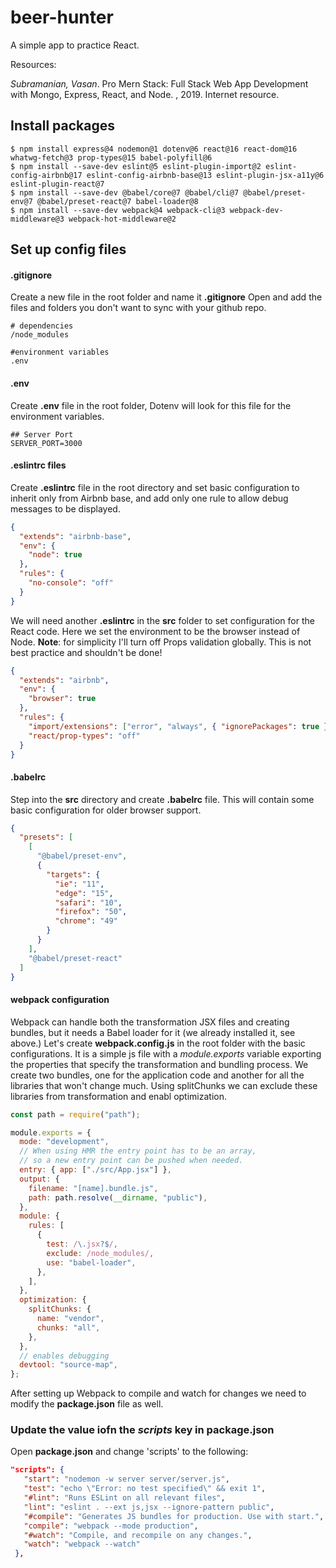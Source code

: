 # beer-hunter

A simple app to practice React.

Resources:

_Subramanian, Vasan_. Pro Mern Stack: Full Stack Web App Development with Mongo, Express, React, and Node. , 2019. Internet resource.

## Install packages
```
$ npm install express@4 nodemon@1 dotenv@6 react@16 react-dom@16 whatwg-fetch@3 prop-types@15 babel-polyfill@6
$ npm install --save-dev eslint@5 eslint-plugin-import@2 eslint-config-airbnb@17 eslint-config-airbnb-base@13 eslint-plugin-jsx-a11y@6 eslint-plugin-react@7
$ npm install --save-dev @babel/core@7 @babel/cli@7 @babel/preset-env@7 @babel/preset-react@7 babel-loader@8
$ npm install --save-dev webpack@4 webpack-cli@3 webpack-dev-middleware@3 webpack-hot-middleware@2
```
## Set up config files

#### .gitignore

Create a new file in the root folder and name it **.gitignore**
Open and add the files and folders you don't want to sync with your github repo.

```
# dependencies
/node_modules

#environment variables
.env
```

#### .env

Create **.env** file in the root folder, Dotenv will look for this file for the environment variables.

```
## Server Port
SERVER_PORT=3000
```

#### .eslintrc files

Create **.eslintrc** file in the root directory and set basic configuration to inherit only from Airbnb base, and add only one rule to allow debug messages to be displayed.

```json
{
  "extends": "airbnb-base",
  "env": {
    "node": true
  },
  "rules": {
    "no-console": "off"
  }
}
```

We will need another **.eslintrc** in the **src** folder to set configuration for the React code. Here we set the environment to be the browser instead of Node.
**Note**: for simplicity I'll turn off Props validation globally. This is not best practice and shouldn't be done!

```json
{
  "extends": "airbnb",
  "env": {
    "browser": true
  },
  "rules": {
    "import/extensions": ["error", "always", { "ignorePackages": true }],
    "react/prop-types": "off"
  }
}
```

#### .babelrc

Step into the **src** directory and create **.babelrc** file. This will contain some basic configuration for older browser support.

```json
{
  "presets": [
    [
      "@babel/preset-env",
      {
        "targets": {
          "ie": "11",
          "edge": "15",
          "safari": "10",
          "firefox": "50",
          "chrome": "49"
        }
      }
    ],
    "@babel/preset-react"
  ]
}
```

#### webpack configuration

Webpack can handle both the transformation JSX files and creating bundles, but it needs a Babel loader for it (we already installed it, see above.)
Let's create **webpack.config.js** in the root folder with the basic configurations.
It is a simple js file with a _module.exports_ variable exporting the properties that specify the transformation and bundling process.
We create two bundles, one for the application code and another for all the libraries that won't change much. Using splitChunks we can exclude these libraries from transformation and enabl optimization.

```js
const path = require("path");

module.exports = {
  mode: "development",
  // When using HMR the entry point has to be an array,
  // so a new entry point can be pushed when needed.
  entry: { app: ["./src/App.jsx"] },
  output: {
    filename: "[name].bundle.js",
    path: path.resolve(__dirname, "public"),
  },
  module: {
    rules: [
      {
        test: /\.jsx?$/,
        exclude: /node_modules/,
        use: "babel-loader",
      },
    ],
  },
  optimization: {
    splitChunks: {
      name: "vendor",
      chunks: "all",
    },
  },
  // enables debugging
  devtool: "source-map",
};
```

After setting up Webpack to compile and watch for changes we need to modify the **package.json** file as well.

### Update the value iofn the _scripts_ key in package.json

Open **package.json** and change 'scripts' to the following:

```json
"scripts": {
   "start": "nodemon -w server server/server.js",
   "test": "echo \"Error: no test specified\" && exit 1",
   "#lint": "Runs ESLint on all relevant files",
   "lint": "eslint . --ext js,jsx --ignore-pattern public",
   "#compile": "Generates JS bundles for production. Use with start.",
   "compile": "webpack --mode production",
   "#watch": "Compile, and recompile on any changes.",
   "watch": "webpack --watch"
 },
```